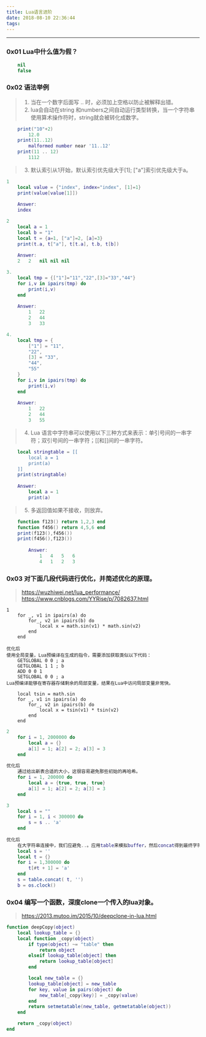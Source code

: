 ```yaml
---
title: Lua语言进阶
date: 2018-08-10 22:36:44
tags:
---
```


---

### 0x01 Lua中什么值为假？
```lua
    nil
    false
```

### 0x02 语法举例
> 1. 当在一个数字后面写 .. 时，必须加上空格以防止被解释出错。
> 2. lua会自动在string 和numbers之间自动运行类型转换，当一个字符串使用算术操作符时，string就会被转化成数字。

```lua
    print("10"+2)  
        12.0
    print(11..12)  
        malformed number near '11..12'
    print(11 .. 12)
        1112
```

> 3. 默认索引从1开始，默认索引优先级大于[1]; ["a"]索引优先级大于a。

```lua
1
    local value = {"index", index="index", [1]=1}
    print(value[value[1]])
    
    Answer:
    index

2
    local a = 1  
    local b = "1"  
    local t = {a=1, ["a"]=2, [a]=3}  
    print(t.a, t["a"], t[t.a], t.b, t[b])  
    
    Answer:
    2   2   nil nil nil

3.
    local tmp = {["1"]="11","22",[3]="33","44"}
    for i,v in ipairs(tmp) do
        print(i,v)
    end
    
    Answer:
        1   22
        2   44
        3   33

4.
    local tmp = {
        ["1"] = "11",
        "22",
        [3] = "33",
        "44",
        "55"
    }  
    for i,v in ipairs(tmp) do
        print(i,v)
    end
    
    Answer:
        1   22
        2   44
        3   55
```

> 4. Lua 语言中字符串可以使用以下三种方式来表示：单引号间的一串字符；双引号间的一串字符；[[和]]间的一串字符。
```lua
    local stringtable = [[  
        local a = 1  
        print(a)  
    ]]  
    print(stringtable)  
    
    Answer:
        local a = 1
        print(a)
```

> 5. 多返回值如果不接收，则放弃。
```lua
    function f123() return 1,2,3 end
    function f456() return 4,5,6 end
    print(f123(),f456())
    print(f456(),f123())
        
        Answer:
            1   4   5   6
            4   1   2   3
```

### 0x03 对下面几段代码进行优化，并简述优化的原理。
> https://wuzhiwei.net/lua_performance/
> https://www.cnblogs.com/YYRise/p/7082637.html
```
1
    for _, v1 in ipairs(a) do
        for_, v2 in ipairs(b) do
            local x = math.sin(v1) * math.sin(v2)
        end
    end

优化后
使用全局变量，Lua预编译在生成的指令，需要添加获取类似以下代码：
    GETGLOBAL 0 0 ; a
    GETGLOBAL 1 1 ; b
    ADD 0 0 1
    SETGLOBAL 0 0 ; a
Lua预编译能够在寄存器存储剩余的局部变量，结果在Lua中访问局部变量非常快。

    local tsin = math.sin
    for _, v1 in ipairs(a) do
        for_, v2 in ipairs(b) do
            local x = tsin(v1) * tsin(v2)
        end
    end
```

```lua
2
    for i = 1, 2000000 do 
        local a = {}
        a[1] = 1; a[2] = 2; a[3] = 3
    end
    
优化后
    通过给出新表合适的大小，这很容易避免那些初始的再哈希。
    for i = 1, 200000 do
        local a = {true, true, true}
        a[1] = 1; a[2] = 2; a[3] = 3
    end
```

```lua
3
    local s = ""
    for i = 1, i < 300000 do 
        s = s .. 'a'
    end
    
优化后
    在大字符串连接中，我们应避免..。应用table来模拟buffer，然后concat得到最终字符串。
    local s = ''
    local t = {}
    for i = 1,300000 do
        t[#t + 1] = 'a'
    end
    s = table.concat( t, '')
    b = os.clock()
```

### 0x04 编写一个函数，深度clone一个传入的lua对象。
> https://2013.mutoo.im/2015/10/deepclone-in-lua.html
```lua
function deepCopy(object)
    local lookup_table = {}
    local function _copy(object)
        if type(object) ~= "table" then
            return object
        elseif lookup_table[object] then
            return lookup_table[object]
        end

        local new_table = {}
        lookup_table[object] = new_table
        for key, value in pairs(object) do
            new_table[_copy(key)] = _copy(value)
        end
        return setmetatable(new_table, getmetatable(object))
    end

    return _copy(object)
end

```